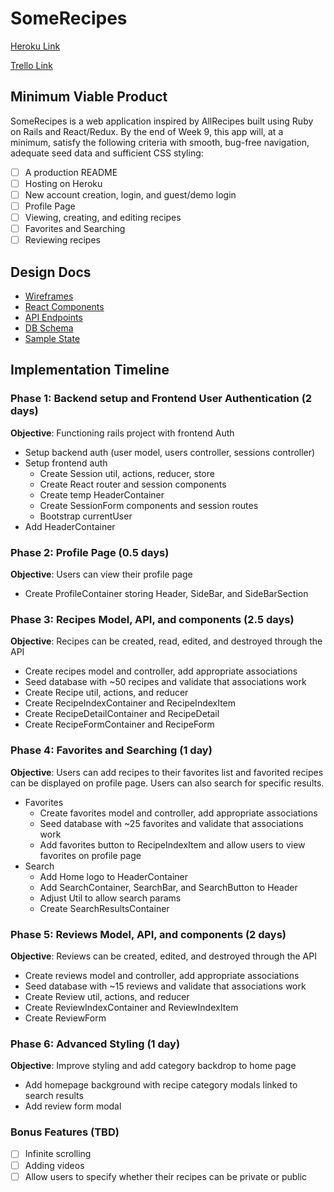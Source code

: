 # SomeRecipes

[Heroku Link](https://dashboard.heroku.com/apps)

[Trello Link](https://trello.com/b/W50yeIRB/somerecipes)

## Minimum Viable Product

SomeRecipes is a web application inspired by AllRecipes built using Ruby on Rails and React/Redux. By the end of Week 9, this app will, at a minimum, satisfy the following criteria with smooth, bug-free navigation, adequate seed data and sufficient CSS styling:

- [ ] A production README
- [ ] Hosting on Heroku
- [ ] New account creation, login, and guest/demo login
- [ ] Profile Page
- [ ] Viewing, creating, and editing recipes
- [ ] Favorites and Searching
- [ ] Reviewing recipes

## Design Docs

- [Wireframes](https://github.com/joycechau/SomeRecipes/tree/master/docs/wireframes)
- [React Components](https://github.com/joycechau/SomeRecipes/blob/master/docs/component-hierarchy.md)
- [API Endpoints](https://github.com/joycechau/SomeRecipes/blob/master/docs/api-endpoints.md)
- [DB Schema](https://github.com/joycechau/SomeRecipes/blob/master/docs/schema.md)
- [Sample State](https://github.com/joycechau/SomeRecipes/blob/master/docs/sample-state.md)


## Implementation Timeline


### Phase 1: Backend setup and Frontend User Authentication (2 days)

**Objective**: Functioning rails project with frontend Auth
* Setup backend auth (user model, users controller, sessions controller)
* Setup frontend auth
  * Create Session util, actions, reducer, store
  * Create React router and session components
  * Create temp HeaderContainer
  * Create SessionForm components and session routes
  * Bootstrap currentUser
* Add HeaderContainer

### Phase 2: Profile Page (0.5 days)
**Objective**: Users can view their profile page
* Create ProfileContainer storing Header, SideBar, and SideBarSection

### Phase 3: Recipes Model, API, and components (2.5 days)

**Objective**: Recipes can be created, read, edited, and destroyed through the API
* Create recipes model and controller, add appropriate associations
* Seed database with ~50 recipes and validate that associations work
* Create Recipe util, actions, and reducer
* Create RecipeIndexContainer and RecipeIndexItem
* Create RecipeDetailContainer and RecipeDetail
* Create RecipeFormContainer and RecipeForm  

### Phase 4: Favorites and Searching (1 day)

**Objective**: Users can add recipes to their favorites list and favorited recipes can be displayed on profile page.  Users can also search for specific results.  
* Favorites
  * Create favorites model and controller, add appropriate associations
  * Seed database with ~25 favorites and validate that associations work
  * Add favorites button to RecipeIndexItem and allow users to view favorites on profile page
* Search
  * Add Home logo to HeaderContainer
  * Add SearchContainer, SearchBar, and SearchButton to Header
  * Adjust Util to allow search params
  * Create SearchResultsContainer

### Phase 5: Reviews Model, API, and components (2 days)

**Objective**:  Reviews can be created, edited, and destroyed through the API
* Create reviews model and controller, add appropriate associations
* Seed database with ~15 reviews and validate that associations work
* Create Review util, actions, and reducer
* Create ReviewIndexContainer and ReviewIndexItem
* Create ReviewForm

### Phase 6: Advanced Styling (1 day)

**Objective**: Improve styling and add category backdrop to home page
* Add homepage background with recipe category modals linked to search results
* Add review form modal

### Bonus Features (TBD)
- [ ] Infinite scrolling
- [ ] Adding videos
- [ ] Allow users to specify whether their recipes can be private or public
